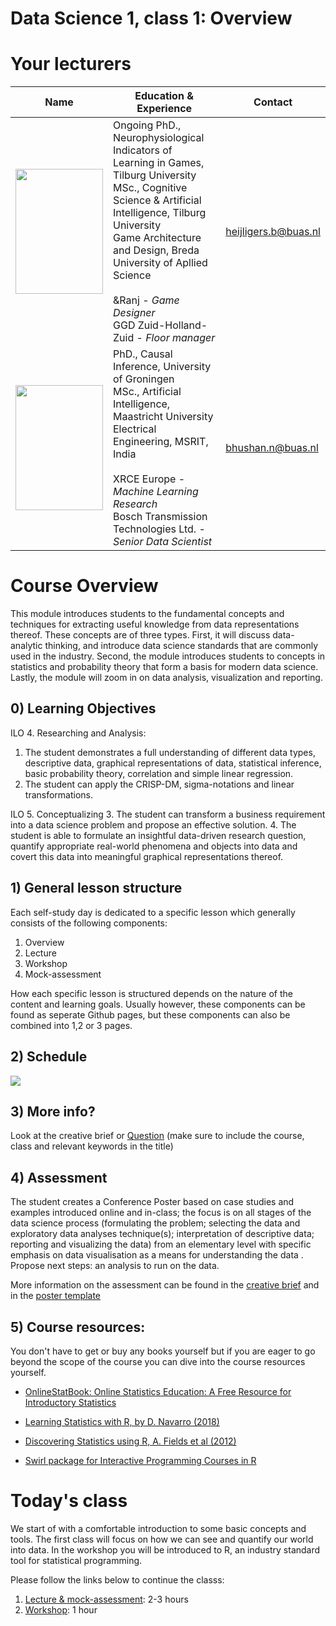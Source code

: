 ﻿# Data Science 1, class 1: Overview

# Your lecturers

Name  | Education & Experience  | Contact
---   | ----------------------  | ---
<img src="https://github.com/BredaUniversity/AAI-DM/blob/main/docs/Year1/BlockA/DataScience/Courses/DS1/Day1/assets/BramMediumCloseUp.jpg" width="140" height="200" /> | Ongoing PhD., Neurophysiological Indicators of Learning in Games, Tilburg University​  <br> MSc., Cognitive Science & Artificial Intelligence, Tilburg University​ <br> Game Architecture and Design, Breda University of Apllied Science <br> <br> &Ranj - *Game Designer* <br> GGD Zuid-Holland-Zuid - *Floor manager* | heijligers.b@buas.nl
<img src="https://github.com/BredaUniversity/AAI-DM/blob/main/docs/Year1/BlockA/Programming/assets/nitinFaceSmall.png" width="140" height="200" /> | PhD., Causal Inference, University of Groningen​  <br> MSc., Artificial Intelligence, Maastricht University​ <br> Electrical Engineering, MSRIT, India <br> <br> XRCE Europe - *Machine Learning Research* <br> Bosch Transmission Technologies Ltd. - *Senior Data Scientist* | bhushan.n@buas.nl

# Course Overview
This module introduces students to the fundamental concepts and techniques for extracting useful knowledge from data representations thereof. These concepts are of three types. First, it will discuss data-analytic thinking, and introduce data science standards that are commonly used in the industry. Second, the module introduces students to concepts in statistics and probability theory that form a basis for modern data science. Lastly, the module will zoom in on data analysis, visualization and reporting.  

## 0) Learning Objectives
ILO 4. Researching and Analysis: 
1. The student demonstrates a full understanding of different data types, descriptive data, graphical representations of data, statistical inference, basic probability theory, correlation and simple linear regression. 
2. The student can apply the CRISP-DM, sigma-notations and linear transformations. 

ILO 5. Conceptualizing 
3. The student can transform a business requirement into a data science problem and propose an effective solution. 
4. The student is able to formulate an insightful data-driven research question, quantify appropriate real-world phenomena and objects into data and covert this data into meaningful graphical representations thereof. 

## 1) General lesson structure
Each self-study day is dedicated to a specific lesson which generally consists of the following components:
1. Overview
2. Lecture
3. Workshop
4. Mock-assessment

How each specific lesson is structured depends on the nature of the content and learning goals. Usually however, these components can be found as seperate Github pages, but these components can also be combined into 1,2 or 3 pages. 

## 2) Schedule
<img src="HYPERLINK" />

## 3) More info?
Look at the creative brief or [Question](https://github.com/BredaUniversity/AAI-DM/issues/new) (make sure to include the course, class and relevant keywords in the title)

## 4) Assessment
The student creates a Conference Poster based on case studies and examples introduced online and in-class; the focus is on all stages of the data science process (formulating the problem; selecting the data and exploratory data analyses technique(s); interpretation of descriptive data; reporting and visualizing the data) from an elementary level with specific emphasis on data visualisation as a means for understanding the data . Propose next steps: an analysis to run on the data. 

More information on the assessment can be found in the [creative brief](HYPERLINK) and in the [poster template](https://github.com/BredaUniversity/AAI-DM/blob/881590f3c6c3d682ef56357e4c04e237fa570e27/docs/Year1/BlockA/DataScience/Courses/DS1/Assessment/2021-22A%20DS1%20Project%20Brief.docx)

## 5) Course resources:
You don't have to get or buy any books yourself but if you are eager to go beyond the scope of the course you can dive into the course resources yourself.

- [OnlineStatBook: Online Statistics Education: A Free Resource for Introductory Statistics](https://onlinestatbook.com/) 

- [Learning Statistics with R, by D. Navarro (2018)](https://learningstatisticswithr.com/)

- [Discovering Statistics using R, A. Fields et al (2012)](https://uk.sagepub.com/en-gb/eur/discovering-statistics-using-r/book236067)  

- [Swirl package for Interactive Programming Courses in R](https://swirlstats.com/)  

#  Today's class
We start of with a comfortable introduction to some basic concepts and tools. The first class will focus on how we can see and quantify our world into data. In the workshop you will be introduced to R, an industry standard tool for statistical programming.

Please follow the links below to continue the classs:
1. [Lecture & mock-assessment](HYPERLINK): 2-3 hours
2. [Workshop](HYPERLINK): 1 hour




